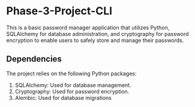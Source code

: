 # Phase-3-Project-CLI

This is a basic password manager application that utilizes Python, SQLAlchemy for database administration, and cryptography for password encryption to enable users to safely store and manage their passwords.

## Dependencies
The project relies on the following Python packages:
 1. SQLAlchemy: Used for database management.
 2. Cryptography: Used for password encryption.
 3. Alembic: Used for database migrations

